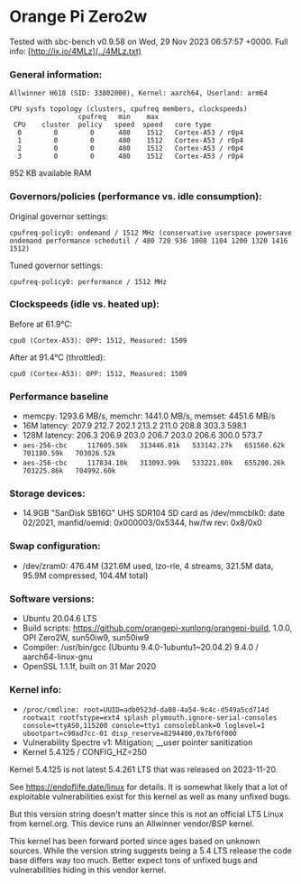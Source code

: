 # Orange Pi Zero2w

Tested with sbc-bench v0.9.58 on Wed, 29 Nov 2023 06:57:57 +0000. Full info: [http://ix.io/4MLz](../4MLz.txt)

### General information:

    Allwinner H618 (SID: 33802000), Kernel: aarch64, Userland: arm64
    
    CPU sysfs topology (clusters, cpufreq members, clockspeeds)
                     cpufreq   min    max
     CPU    cluster  policy   speed  speed   core type
      0        0        0      480    1512   Cortex-A53 / r0p4
      1        0        0      480    1512   Cortex-A53 / r0p4
      2        0        0      480    1512   Cortex-A53 / r0p4
      3        0        0      480    1512   Cortex-A53 / r0p4

952 KB available RAM

### Governors/policies (performance vs. idle consumption):

Original governor settings:

    cpufreq-policy0: ondemand / 1512 MHz (conservative userspace powersave ondemand performance schedutil / 480 720 936 1008 1104 1200 1320 1416 1512)

Tuned governor settings:

    cpufreq-policy0: performance / 1512 MHz

### Clockspeeds (idle vs. heated up):

Before at 61.9°C:

    cpu0 (Cortex-A53): OPP: 1512, Measured: 1509 

After at 91.4°C (throttled):

    cpu0 (Cortex-A53): OPP: 1512, Measured: 1509 

### Performance baseline

  * memcpy: 1293.6 MB/s, memchr: 1441.0 MB/s, memset: 4451.6 MB/s
  * 16M latency: 207.9 212.7 202.1 213.2 211.0 208.8 303.3 598.1 
  * 128M latency: 206.3 206.9 203.0 206.7 203.0 206.6 300.0 573.7 
  * `aes-256-cbc     117605.58k   313446.81k   533142.27k   651560.62k   701180.59k   703026.52k`
  * `aes-256-cbc     117834.10k   313093.99k   533221.80k   655200.26k   703225.86k   704992.60k`

### Storage devices:

  * 14.9GB "SanDisk SB16G" UHS SDR104 SD card as /dev/mmcblk0: date 02/2021, manfid/oemid: 0x000003/0x5344, hw/fw rev: 0x8/0x0

### Swap configuration:

  * /dev/zram0: 476.4M (321.6M used, lzo-rle, 4 streams, 321.5M data, 95.9M compressed, 104.4M total)

### Software versions:

  * Ubuntu 20.04.6 LTS
  * Build scripts: https://github.com/orangepi-xunlong/orangepi-build, 1.0.0, OPI Zero2W, sun50iw9, sun50iw9
  * Compiler: /usr/bin/gcc (Ubuntu 9.4.0-1ubuntu1~20.04.2) 9.4.0 / aarch64-linux-gnu
  * OpenSSL 1.1.1f, built on 31 Mar 2020          

### Kernel info:

  * `/proc/cmdline: root=UUID=adb0523d-da08-4a54-9c4c-d549a5cd714d rootwait rootfstype=ext4 splash plymouth.ignore-serial-consoles console=ttyAS0,115200 console=tty1 consoleblank=0 loglevel=1 ubootpart=c90ad7cc-01 disp_reserve=8294400,0x7bf6f000  `
  * Vulnerability Spectre v1:        Mitigation; __user pointer sanitization
  * Kernel 5.4.125 / CONFIG_HZ=250

Kernel 5.4.125 is not latest 5.4.261 LTS that was released on 2023-11-20.

See https://endoflife.date/linux for details. It is somewhat likely that
a lot of exploitable vulnerabilities exist for this kernel as well as many
unfixed bugs.

But this version string doesn't matter since this is not an official LTS Linux
from kernel.org. This device runs an Allwinner vendor/BSP kernel.

This kernel has been forward ported since ages based on unknown sources. While
the version string suggests being a 5.4 LTS release the code base differs way
too much. Better expect tons of unfixed bugs and vulnerabilities hiding in this
vendor kernel.
